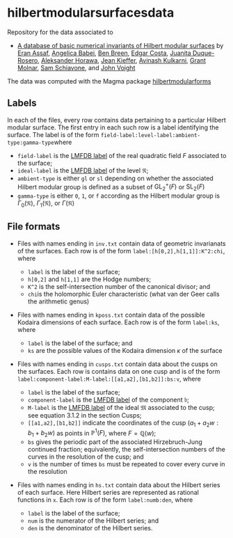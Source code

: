 # hilbertmodularsurfacesdata


Repository for the data associated to

- [A database of basic numerical invariants of Hilbert modular surfaces](https://arxiv.org/abs/2301.10302) by
[Eran Assaf](https://math.dartmouth.edu/~eassaf/),
[Angelica Babei](https://angelicababei.com/),
[Ben Breen](http://www.benbreenmath.com/),
[Edgar Costa](https://edgarcosta.org),
[Juanita Duque-Rosero](https://math.dartmouth.edu/~jduque/),
[Aleksander Horawa](https://people.maths.ox.ac.uk/horawa/),
[Jean Kieffer](https://scholar.harvard.edu/kieffer),
[Avinash Kulkarni](https://math.dartmouth.edu/~akulkarn/),
[Grant Molnar](https://www.grantmolnar.com/),
[Sam Schiavone](https://math.mit.edu/~sschiavo/), and
[John Voight](http://www.math.dartmouth.edu/~jvoight/)

The data was computed with the Magma package [hilbertmodularforms](https://github.com/edgarcosta/hilbertmodularforms/)

## Labels

In each of the files, every row contains data pertaining to a particular Hilbert modular surface. The first entry in each such row is a label identifying the surface. The label is of the form `field-label:level-label:ambient-type:gamma-type`where
* `field-label` is the [LMFDB label](https://www.lmfdb.org/knowledge/show/nf.label) of the real quadratic field $F$ associated to the surface;
* `ideal-label` is the [LMFDB label](https://www.lmfdb.org/knowledge/show/nf.ideal_labels) of the level $\mathfrak{N}$;
* `ambient-type` is either `gl` or `sl` depending on whether the associated Hilbert modular group is defined as a subset of $\operatorname{GL}_2^+(F)$ or $\operatorname{SL}_2(F)$
* `gamma-type` is either `0`, `1`, or `f` according as the Hilbert modular group is $\Gamma_0(\mathfrak{N})$, $\Gamma_1(\mathfrak{N})$, or $\Gamma(\mathfrak{N})$

## File formats

* Files with names ending in `inv.txt` contain data of geometric invarianats of the surfaces. Each row is of the form `label:[h[0,2],h[1,1]]:K^2:chi`, where
  * `label` is the label of the surface;
  * `h[0,2]` and `h[1,1]` are the Hodge numbers;
  * `K^2` is the self-intersection number of the canonical divisor; and
  * `chi`is the holomorphic Euler characteristic (what van der Geer calls the arithmetic genus)

* Files with names ending in `kposs.txt` contain data of the possible Kodaira dimensions of each surface. Each row is of the form `label:ks`, where
  * `label` is the label of the surface; and
  * `ks` are the possible values of the Kodaira dimension $\kappa$ of the surface

* Files with names ending in `cusps.txt` contain data about the cusps on the surfaces. Each row is contains data on one cusp and is of the form `label:component-label:M-label:[[a1,a2],[b1,b2]]:bs:v`, where
  * `label` is the label of the surface;
  * `component-label` is the [LMFDB label](https://www.lmfdb.org/knowledge/show/nf.ideal_labels) of the component $\mathfrak{b}$;
  * `M-label` is the [LMFDB label](https://www.lmfdb.org/knowledge/show/nf.ideal_labels) of the ideal $\mathfrak{M}$ associated to the cusp; see equation 3.1.2 in the section Cusps;
  * `[[a1,a2],[b1,b2]]` indicate the coordinates of the cusp $(a_1 + a_2 w : b_1 + b_2 w)$ as points in $\mathbb{P}^1(F)$, where $F = \mathbb{Q}(w)$;
  * `bs` gives the periodic part of the associated Hirzebruch-Jung continued fraction; equivalently, the self-intersection numbers of the curves in the resolution of the cusp; and
  * `v` is the number of times `bs` must be repeated to cover every curve in the resolution

* Files with names ending in `hs.txt` contain data about the Hilbert series of each surface. Here Hilbert series are represented as rational functions in `x`. Each row is of the form `label:numb:den`, where
  * `label` is the label of the surface;
  * `num` is the numerator of the Hilbert series; and
  * `den` is the denominator of the Hilbert series.
